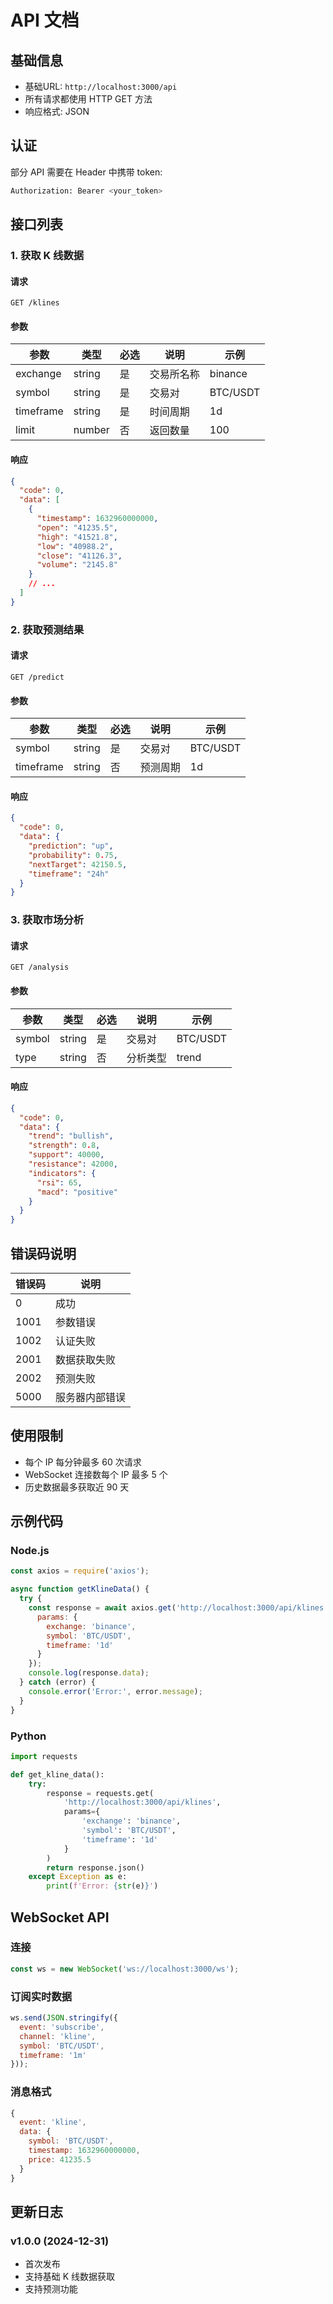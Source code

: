 # API 文档

## 基础信息

- 基础URL: `http://localhost:3000/api`
- 所有请求都使用 HTTP GET 方法
- 响应格式: JSON

## 认证

部分 API 需要在 Header 中携带 token:

```bash
Authorization: Bearer <your_token>
```

## 接口列表

### 1. 获取 K 线数据

#### 请求

```http
GET /klines
```

#### 参数

| 参数 | 类型 | 必选 | 说明 | 示例 |
|------|------|------|------|------|
| exchange | string | 是 | 交易所名称 | binance |
| symbol | string | 是 | 交易对 | BTC/USDT |
| timeframe | string | 是 | 时间周期 | 1d |
| limit | number | 否 | 返回数量 | 100 |

#### 响应

```json
{
  "code": 0,
  "data": [
    {
      "timestamp": 1632960000000,
      "open": "41235.5",
      "high": "41521.8",
      "low": "40988.2",
      "close": "41126.3",
      "volume": "2145.8"
    }
    // ...
  ]
}
```

### 2. 获取预测结果

#### 请求

```http
GET /predict
```

#### 参数

| 参数 | 类型 | 必选 | 说明 | 示例 |
|------|------|------|------|------|
| symbol | string | 是 | 交易对 | BTC/USDT |
| timeframe | string | 否 | 预测周期 | 1d |

#### 响应

```json
{
  "code": 0,
  "data": {
    "prediction": "up",
    "probability": 0.75,
    "nextTarget": 42150.5,
    "timeframe": "24h"
  }
}
```

### 3. 获取市场分析

#### 请求

```http
GET /analysis
```

#### 参数

| 参数 | 类型 | 必选 | 说明 | 示例 |
|------|------|------|------|------|
| symbol | string | 是 | 交易对 | BTC/USDT |
| type | string | 否 | 分析类型 | trend |

#### 响应

```json
{
  "code": 0,
  "data": {
    "trend": "bullish",
    "strength": 0.8,
    "support": 40000,
    "resistance": 42000,
    "indicators": {
      "rsi": 65,
      "macd": "positive"
    }
  }
}
```

## 错误码说明

| 错误码 | 说明 |
|--------|------|
| 0 | 成功 |
| 1001 | 参数错误 |
| 1002 | 认证失败 |
| 2001 | 数据获取失败 |
| 2002 | 预测失败 |
| 5000 | 服务器内部错误 |

## 使用限制

- 每个 IP 每分钟最多 60 次请求
- WebSocket 连接数每个 IP 最多 5 个
- 历史数据最多获取近 90 天

## 示例代码

### Node.js

```javascript
const axios = require('axios');

async function getKlineData() {
  try {
    const response = await axios.get('http://localhost:3000/api/klines', {
      params: {
        exchange: 'binance',
        symbol: 'BTC/USDT',
        timeframe: '1d'
      }
    });
    console.log(response.data);
  } catch (error) {
    console.error('Error:', error.message);
  }
}
```

### Python

```python
import requests

def get_kline_data():
    try:
        response = requests.get(
            'http://localhost:3000/api/klines',
            params={
                'exchange': 'binance',
                'symbol': 'BTC/USDT',
                'timeframe': '1d'
            }
        )
        return response.json()
    except Exception as e:
        print(f'Error: {str(e)}')
```

## WebSocket API

### 连接

```javascript
const ws = new WebSocket('ws://localhost:3000/ws');
```

### 订阅实时数据

```javascript
ws.send(JSON.stringify({
  event: 'subscribe',
  channel: 'kline',
  symbol: 'BTC/USDT',
  timeframe: '1m'
}));
```

### 消息格式

```javascript
{
  event: 'kline',
  data: {
    symbol: 'BTC/USDT',
    timestamp: 1632960000000,
    price: 41235.5
  }
}
```

## 更新日志

### v1.0.0 (2024-12-31)
- 首次发布
- 支持基础 K 线数据获取
- 支持预测功能